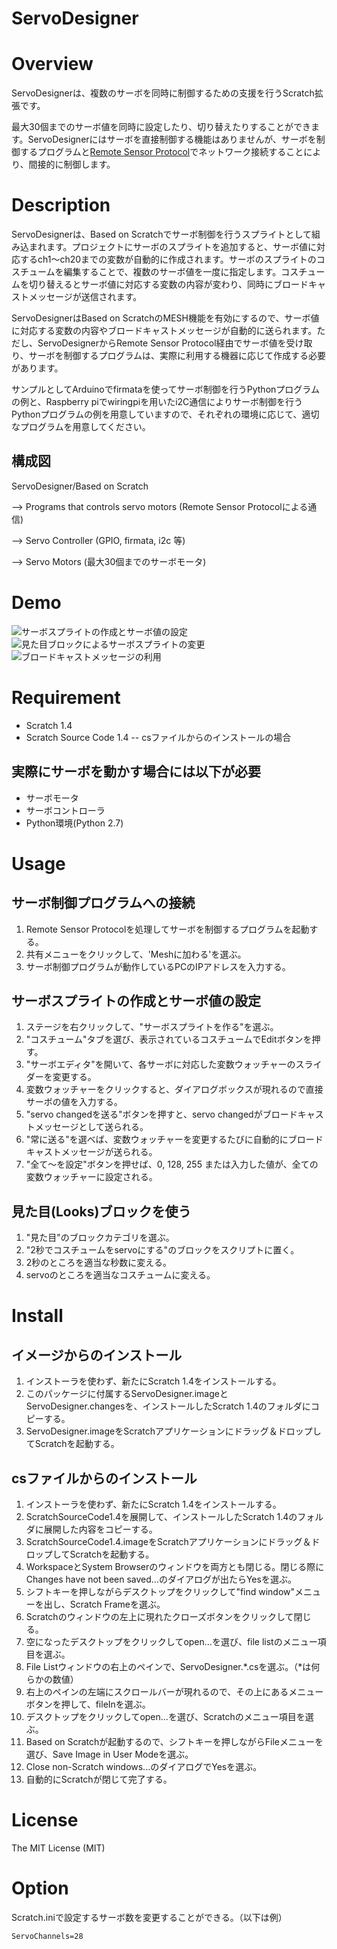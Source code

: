 ServoDesigner
====

# Overview
ServoDesignerは、複数のサーボを同時に制御するための支援を行うScratch拡張です。

最大30個までのサーボ値を同時に設定したり、切り替えたりすることができます。ServoDesignerにはサーボを直接制御する機能はありませんが、サーボを制御するプログラムと[Remote Sensor Protocol](https://wiki.scratch.mit.edu/wiki/Remote_Sensors_Protocol)でネットワーク接続することにより、間接的に制御します。

# Description
ServoDesignerは、Based on Scratchでサーボ制御を行うスプライトとして組み込まれます。プロジェクトにサーボのスプライトを追加すると、サーボ値に対応するch1〜ch20までの変数が自動的に作成されます。サーボのスプライトのコスチュームを編集することで、複数のサーボ値を一度に指定します。コスチュームを切り替えるとサーボ値に対応する変数の内容が変わり、同時にブロードキャストメッセージが送信されます。

ServoDesignerはBased on ScratchのMESH機能を有効にするので、サーボ値に対応する変数の内容やブロードキャストメッセージが自動的に送られます。ただし、ServoDesignerからRemote Sensor Protocol経由でサーボ値を受け取り、サーボを制御するプログラムは、実際に利用する機器に応じて作成する必要があります。

サンプルとしてArduinoでfirmataを使ってサーボ制御を行うPythonプログラムの例と、Raspberry piでwiringpiを用いたi2C通信によりサーボ制御を行うPythonプログラムの例を用意していますので、それぞれの環境に応じて、適切なプログラムを用意してください。

## 構成図
ServoDesigner/Based on Scratch

--> Programs that controls servo motors (Remote Sensor Protocolによる通信)

--> Servo Controller (GPIO, firmata, i2c 等)

--> Servo Motors (最大30個までのサーボモータ)

# Demo
![サーボスプライトの作成とサーボ値の設定](https://raw.githubusercontent.com/wiki/EiichiroIto/ServoDesigner/images/sd1.gif)
![見た目ブロックによるサーボスプライトの変更](https://raw.githubusercontent.com/wiki/EiichiroIto/ServoDesigner/images/sd2.gif)
![ブロードキャストメッセージの利用](https://raw.githubusercontent.com/wiki/EiichiroIto/ServoDesigner/images/sd3.gif)

# Requirement
* Scratch 1.4
* Scratch Source Code 1.4 -- csファイルからのインストールの場合

## 実際にサーボを動かす場合には以下が必要
* サーボモータ
* サーボコントローラ
* Python環境(Python 2.7)

# Usage
## サーボ制御プログラムへの接続
1. Remote Sensor Protocolを処理してサーボを制御するプログラムを起動する。
2. 共有メニューをクリックして、'Meshに加わる'を選ぶ。
3. サーボ制御プログラムが動作しているPCのIPアドレスを入力する。

## サーボスプライトの作成とサーボ値の設定
1. ステージを右クリックして、"サーボスプライトを作る"を選ぶ。
2. "コスチューム"タブを選び、表示されているコスチュームでEditボタンを押す。
3. "サーボエディタ"を開いて、各サーボに対応した変数ウォッチャーのスライダーを変更する。
4. 変数ウォッチャーをクリックすると、ダイアログボックスが現れるので直接サーボの値を入力する。
5. "servo changedを送る"ボタンを押すと、servo changedがブロードキャストメッセージとして送られる。
6. "常に送る"を選べば、変数ウォッチャーを変更するたびに自動的にブロードキャストメッセージが送られる。
7. "全て〜を設定"ボタンを押せば、0, 128, 255 または入力した値が、全ての変数ウォッチャーに設定される。

## 見た目(Looks)ブロックを使う
1. "見た目"のブロックカテゴリを選ぶ。
2. "2秒でコスチュームをservoにする"のブロックをスクリプトに置く。
3. 2秒のところを適当な秒数に変える。
4. servoのところを適当なコスチュームに変える。

# Install
## イメージからのインストール
1. インストーラを使わず、新たにScratch 1.4をインストールする。
2. このパッケージに付属するServoDesigner.imageとServoDesigner.changesを、インストールしたScratch 1.4のフォルダにコピーする。
3. ServoDesigner.imageをScratchアプリケーションにドラッグ＆ドロップしてScratchを起動する。

## csファイルからのインストール
1. インストーラを使わず、新たにScratch 1.4をインストールする。
2. ScratchSourceCode1.4を展開して、インストールしたScratch 1.4のフォルダに展開した内容をコピーする。
3. ScratchSourceCode1.4.imageをScratchアプリケーションにドラッグ＆ドロップしてScratchを起動する。
4. WorkspaceとSystem Browserのウィンドウを両方とも閉じる。閉じる際にChanges have not been saved...のダイアログが出たらYesを選ぶ。
5. シフトキーを押しながらデスクトップをクリックして"find window"メニューを出し、Scratch Frameを選ぶ。
6. Scratchのウィンドウの左上に現れたクローズボタンをクリックして閉じる。
7. 空になったデスクトップをクリックしてopen...を選び、file listのメニュー項目を選ぶ。
8. File Listウィンドウの右上のペインで、ServoDesigner.*.csを選ぶ。（*は何らかの数値）
9. 右上のペインの左端にスクロールバーが現れるので、その上にあるメニューボタンを押して、fileInを選ぶ。
10. デスクトップをクリックしてopen...を選び、Scratchのメニュー項目を選ぶ。
11. Based on Scratchが起動するので、シフトキーを押しながらFileメニューを選び、Save Image in User Modeを選ぶ。
12. Close non-Scratch windows...のダイアログでYesを選ぶ。
13. 自動的にScratchが閉じて完了する。

# License
The MIT License (MIT)

# Option
Scratch.iniで設定するサーボ数を変更することができる。（以下は例）

`ServoChannels=28`


